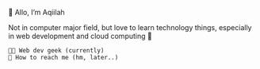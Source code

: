🙌 Allo, I’m Aqiilah

Not in computer major field, but love to learn technology things, especially in web development and cloud computing 🐣

    👩‍💻 Web dev geek (currently)
    📨 How to reach me (hm, later..)

<!---
diaaqiilh/diaaqiilh is a ✨ special ✨ repository because its `README.md` (this file) appears on your GitHub profile.
You can click the Preview link to take a look at your changes.
--->
